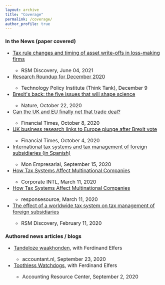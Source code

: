 ```yaml
---
layout: archive
title: "Coverage"
permalink: /coverage/
author_profile: true
---
```


<!-- Global site tag (gtag.js) - Google Analytics -->
<script async src="https://www.googletagmanager.com/gtag/js?id=G-05633BF9HL"></script>
<script>
  window.dataLayer = window.dataLayer || [];
  function gtag(){dataLayer.push(arguments);}
  gtag('js', new Date());

   gtag('config', 'G-05633BF9HL', {'anonymize_ip': true});
</script>

<h3> In the News (paper covered) </h3>

<font size="3"> <ul>
  <li>  <a href="https://discovery.rsm.nl/articles/503/" target="_blank">Tax rule changes and timing of asset write-offs in loss-making firms</a></li>
              <ul><li>RSM Discovery, June 04, 2021</li></ul>     
  <li>  <a href="https://techpolicyinstitute.org/2020/12/09/research-roundup-for-december-2020/" target="_blank">Research Roundup for December 2020</a></li>
              <ul> <li> Technology Policy Institute (Think Tank), December 9 </li> </ul> 
  <li>  <a href="https://www.nature.com/articles/d41586-020-02920-2" target="_blank">Brexit's back: the five issues that will shape science</a></li>
              <ul><li>Nature, October 22, 2020</li></ul> 
  <li>  <a href="https://www.ft.com/content/241c599f-71db-4854-ac26-b37fc05cbc96" target="_blank">Can the UK and EU finally net that trade deal? </a></li>
              <ul><li>Financial Times, October 8, 2020 </li></ul>      
  <li>  <a href="https://www.ft.com/content/ed2e508e-cfcf-4469-ab28-a26dffbb4d5e" target="_blank">UK business research links to Europe plunge after Brexit vote</a></li>
             <ul><li>Financial Times, October 4, 2020 </li></ul>       
  <li>  <a href="http://www.monempresarial.com/2020/09/15/fiscalidad-internacional-y-gestion-fiscal-de-las-filiales-extranjeras/" target="_blank">International tax systems and tax management of foreign subsidiaries (in Spanish)</a></li>
            <ul><li>Mon Empresarial, September 15, 2020 </li></ul> 
  <li>  <a href="https://www.corp-intl.com/news/newsitem.aspx?ID=105" target="_blank">How Tax Systems Affect Multinational Companies</a></li>
             <ul><li>Corporate INTL, March 11, 2020 </li></ul>      
  <li>  <a href="https://pressreleases.responsesource.com/news/99296/how-tax-systems-affect-multinational-companies/" target="_blank">How Tax Systems Affect Multinational Companies</a></li>
              <ul><li>responsesource, March 11, 2020</li></ul>      
  <li>  <a href="https://discovery.rsm.nl/articles/424/" target="_blank">The effect of a worldwide tax system on tax management of foreign subsidiaries</a></li>
              <ul><li>RSM Discovery, February 11, 2020</li></ul>          
</ul> </font> 

<h3> Authored news articles / blogs </h3>
<font size="3"> <ul>
 <li> <a href="https://www.accountant.nl/discussie/opinie/2020/9/tandeloze-waakhonden/" target="_blank">Tandeloze waakhonden</a>, with Ferdinand Elfers</li>
              <ul><li>accountant.nl, September 23, 2020 </li></ul>      
  <li>  <a href="https://arc.eaa-online.org/blog/toothless-watchdogs" target="_blank">Toothless Watchdogs</a>, with Ferdinand Elfers</li>
              <ul><li>Accounting Resource Center, September 2, 2020 </li></ul>   
</ul> </font> 
